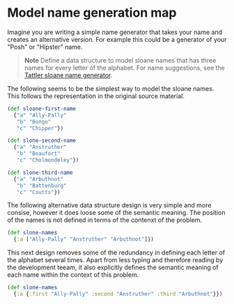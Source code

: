 # Model name generation map

Imagine you are writing a simple name generator that takes your name and creates an alternative version.  For example this could be a generator of your "Posh" or "Hipster" name.

> **Note** Define a data structure to model sloane names that has three names for every letter of the alphabet.  For name suggestions, see the [Tattler sloane name generator](http://www.tatler.com/news/articles/july-2015/sloane-name-generator).

<!--sec data-title="Reveal answer" data-id="answer001" data-collapse=true ces-->

The following seems to be the simplest way to model the sloane names.  This follows the representation in the original source material.

```clojure
(def sloane-first-name
  {"a" "Ally-Pally"
   "b" "Bongo"
   "c" "Chipper"})

(def slone-second-name
  {"a" "Anstruther"
   "b" "Beaufort"
   "c" "Cholmondeley"})

(def slone-third-name
  {"a" "Arbuthnot"
   "b" "Battenburg"
   "c" "Coutts"})
```

The following alternative data structure design is very simple and more consise, however it does loose some of the semantic meaning.  The position of the names is not defined in terms of the contenxt of the problem.

```clojure
(def slone-names
  {:a ["Ally-Pally" "Anstruther" "Arbuthnot"]})
```

This next design removes some of the redundancy in defining each letter of the alphabet several times.  Apart from less typing and therefore reading by the development teeam, it also explicitly defines the semantic meaning of each name within the context of this problem.

```clojure
(def slone-names
  {:a {:first "Ally-Pally" :second "Anstruther" :third "Arbuthnot"}})
```

<!--endsec-->
